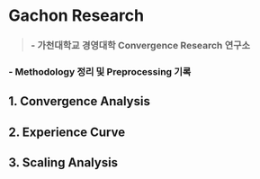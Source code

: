 # Gachon Research
>### - 가천대학교 경영대학 Convergence Research 연구소
 ### - Methodology 정리 및 Preprocessing 기록

## 1. Convergence Analysis
## 2. Experience Curve
## 3. Scaling Analysis
